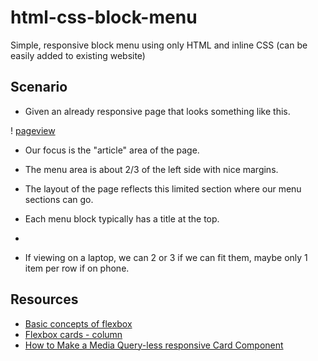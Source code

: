 # html-css-block-menu
Simple, responsive block menu using only HTML and inline CSS (can be easily added to existing website)

## Scenario

- Given an already responsive page that looks something like this.

! [pageview](https://www.w3schools.com/html/img_sem_elements.gif)

- Our focus is the "article" area of the page. 




- The menu area is about 2/3 of the left side with nice margins. 
- The layout of the page reflects this limited section where our menu sections can go. 
- Each menu block typically has a title at the top. 
- 
- If viewing on a laptop, we can 2 or 3 if we can fit them, maybe only 1 item per row if on phone. 

## Resources

- [Basic concepts of flexbox](https://developer.mozilla.org/en-US/docs/Web/CSS/CSS_Flexible_Box_Layout/Basic_Concepts_of_Flexbox)
- [Flexbox cards - column](https://www.quackit.com/html/html_editors/scratchpad/?example=/css/flexbox/examples/inc_flexbox_cards_flex-direction_column)
- [How to Make a Media Query-less responsive Card Component](https://css-tricks.com/how-to-make-a-media-query-less-card-component/)